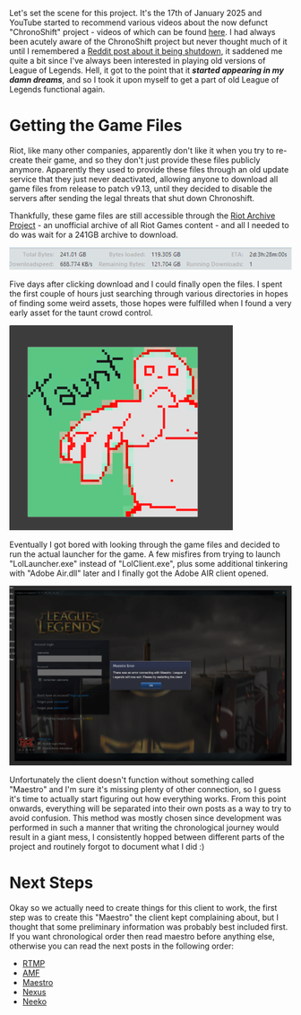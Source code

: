 Let's set the scene for this project. It's the 17th of January 2025 and YouTube started to recommend various 
videos about the now defunct "ChronoShift" project - videos of which can be found 
[here](https://www.youtube.com/playlist?list=PLfVEn_PNuKhDQjnsdOVGVByutEilSkzLK). I had always been acutely aware of the 
ChronoShift project but never thought much of it until I remembered a 
[Reddit post about it being shutdown](https://www.reddit.com/r/leagueoflegends/comments/u7u7hv/chronoshift_an_emulation_of_2011_league_of/),
it saddened me quite a bit since I've always been interested in playing old versions of League of Legends. Hell, it 
got to the point that it ***started appearing in my damn dreams***, and so I took it upon myself to get a part of 
old League of Legends functional again.

# Getting the Game Files 

Riot, like many other companies, apparently don't like it when you try to re-create their game, and so they don't just 
provide these files publicly anymore. Apparently they used to provide these files through an old update service that 
they just never deactivated, allowing anyone to download all game files from release to patch v9.13, until they decided 
to disable the servers after sending the legal threats that shut down Chronoshift.

Thankfully, these game files are still accessible through the 
[Riot Archive Project](https://www.reddit.com/r/leagueoflegends/comments/yqnqzq/the_riot_archive_project_making_10_years_of/) - 
an unofficial archive of all Riot Games content - and all I needed to do was wait for a 241GB archive to download.

![241 Gigabyte archive downloading at 688 Kilobytes per second](/public/blogs/neeko/respite/archive_download.png)

Five days after clicking download and I could finally open the files. I spent the first couple of hours just searching 
through various directories in hopes of finding some weird assets, those hopes were fulfilled when I found a very early 
asset for the taunt crowd control. 

![poorly drawn fat guy pointing down with the text "taunt" written next to him](/public/blogs/neeko/respite/taunt.png)

Eventually I got bored with looking through the game files and decided to run the actual launcher for the game. A few 
misfires from trying to launch "LolLauncher.exe" instead of "LolClient.exe", plus some additional tinkering with 
"Adobe Air.dll" later and I finally got the Adobe AIR client opened.

![League of Legends Adobe Air client opened to a Maestro connection error](/public/blogs/neeko/respite/maestro_error.png)

Unfortunately the client doesn't function without something called "Maestro" and I'm sure it's missing plenty of other 
connection, so I guess it's time to actually start figuring out how everything works. From this point onwards, everything 
will be separated into their own posts as a way to try to avoid confusion. This method was mostly chosen since development 
was performed in such a manner that writing the chronological journey would result in a giant mess, I consistently 
hopped between different parts of the project and routinely forgot to document what I did :)

# Next Steps 

Okay so we actually need to create things for this client to work, the first step was to create this "Maestro" the client 
kept complaining about, but I thought that some preliminary information was probably best included first. If you want 
chronological order then read maestro before anything else, otherwise you can read the next posts in the following order:

- [RTMP](/blog/RTMP)
- [AMF](/blog/Action%20Message%20Format)
- [Maestro](/blog/Khada)
- [Nexus](/blog/Nexus)
- [Neeko](/blog/Neeko%20Server)